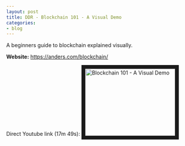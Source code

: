 ```yaml
---
layout: post
title: DDR - Blockchain 101 - A Visual Demo
categories:
- blog
---
```


A beginners guide to blockchain explained visually.

**Website:** <https://anders.com/blockchain/>

Direct Youtube link (17m 49s):
<a href="http://www.youtube.com/watch?feature=player_embedded&v=_160oMzblY8
" target="_blank"><img src="http://img.youtube.com/vi/_160oMzblY8/0.jpg" 
alt="Blockchain 101 - A Visual Demo" width="240" height="180" border="10" /></a>